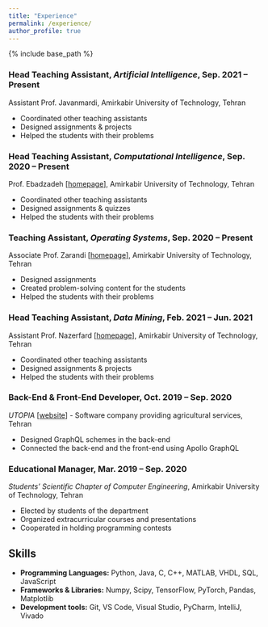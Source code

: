 ```yaml
---
title: "Experience"
permalink: /experience/
author_profile: true
---
```


{% include base_path %}

### Head Teaching Assistant, _Artificial Intelligence_, Sep. 2021 – Present
Assistant Prof. Javanmardi, Amirkabir University of Technology, Tehran
* Coordinated other teaching assistants
* Designed assignments & projects
* Helped the students with their problems

### Head Teaching Assistant, _Computational Intelligence_, Sep. 2020 – Present
Prof. Ebadzadeh [[homepage](https://ce.aut.ac.ir/~ebadzadeh/)], Amirkabir University of Technology, Tehran
* Coordinated other teaching assistants
* Designed assignments & quizzes
* Helped the students with their problems

### Teaching Assistant, _Operating Systems_, Sep. 2020 – Present
Associate Prof. Zarandi [[homepage](https://aut.ac.ir/cv/2188/Hamid-Reza-Zarandi?slc_lang=en&&cv=2188&mod=scv)], Amirkabir University of Technology, Tehran
* Designed assignments
* Created problem-solving content for the students
* Helped the students with their problems

### Head Teaching Assistant, _Data Mining_, Feb. 2021 – Jun. 2021
Assistant Prof. Nazerfard [[homepage](https://ce.aut.ac.ir/~nazerfard/main.htm)], Amirkabir University of Technology, Tehran
* Coordinated other teaching assistants
* Designed assignments & projects
* Helped the students with their problems

### Back-End & Front-End Developer, Oct. 2019 – Sep. 2020
_UTOPIA_ [[website](https://utopiapp.ir/index_en.html)] - Software company providing agricultural services, Tehran
* Designed GraphQL schemes in the back-end
* Connected the back-end and the front-end using Apollo GraphQL

### Educational Manager, Mar. 2019 – Sep. 2020
_Students’ Scientific Chapter of Computer Engineering_, Amirkabir University of Technology, Tehran
* Elected by students of the department
* Organized extracurricular courses and presentations
* Cooperated in holding programming contests

## Skills
* **Programming Languages:** Python, Java, C, C++, MATLAB, VHDL, SQL, JavaScript
* **Frameworks & Libraries:** Numpy, Scipy, TensorFlow, PyTorch, Pandas, Matplotlib
* **Development tools:** Git, VS Code, Visual Studio, PyCharm, IntelliJ, Vivado
